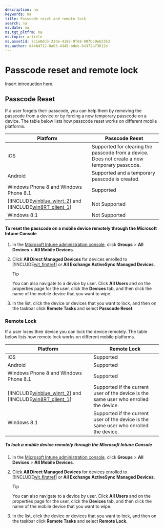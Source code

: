 ```yaml
---
description: na
keywords: na
title: Passcode reset and remote lock
search: na
ms.date: na
ms.tgt_pltfrm: na
ms.topic: article
ms.assetid: 2c1e0dd3-23de-4182-9f68-007bc9e62363
ms.author: d4484712-0a03-4345-bdeb-64372a73012b
---
```

# Passcode reset and remote lock
Insert introduction here.

## Passcode Reset
If a user forgets their passcode, you can help them by removing the passcode from a device or by forcing a new temporary passcode on a device. The table below lists how passcode reset works on different mobile platforms.

|Platform|Passcode Reset|
|------------|------------------|
|iOS|Supported for clearing the passcode from a device. Does not create a new temporary passcode.|
|Android|Supported and a temporary passcode is created.|
|Windows Phone 8 and Windows Phone 8.1|Supported|
|[!INCLUDE[winblue_winrt_2](../Token/winblue_winrt_2_md.md)] and [!INCLUDE[win8RT_client_1](../Token/win8RT_client_1_md.md)]|Not Supported|
|Windows 8.1|Not Supported|

#### To reset the passcode on a mobile device remotely through the Microsoft Intune Console

1.  In the [Microsoft Intune administration console](https://manage.microsoft.com/), click **Groups** &gt; **All Devices** &gt; **All Mobile Devices**.

2.  Click **All Direct Managed Devices** for devices enrolled to [!INCLUDE[wit_firstref](../Token/wit_firstref_md.md)] or **All Exchange ActiveSync Managed Devices**.

    > [!TIP]
    > You can also navigate to a device by user. Click **All Users** and on the properties page for the user, click the **Devices** tab, and then click the name of the mobile device that you want to wipe.

3.  In the list, click the device or devices that you want to lock, and then on the taskbar click **Remote Tasks** and select **Passcode Reset**.

### Remote Lock
If a user loses their device you can lock the device remotely. The table below lists how remote lock works on different mobile platforms.

|Platform|Remote Lock|
|------------|---------------|
|iOS|Supported|
|Android|Supported|
|Windows Phone 8 and Windows Phone 8.1|Supported|
|[!INCLUDE[winblue_winrt_2](../Token/winblue_winrt_2_md.md)] and [!INCLUDE[win8RT_client_1](../Token/win8RT_client_1_md.md)]|Supported if the current user of the device is the same user who enrolled the device.|
|Windows 8.1|Supported if the current user of the device is the same user who enrolled the device.|

##### To lock a mobile device remotely through the Microsoft Intune Console

1.  In the [Microsoft Intune administration console](https://manage.microsoft.com/), click **Groups** &gt; **All Devices** &gt; **All Mobile Devices**.

2.  Click **All Direct Managed Devices** for devices enrolled to [!INCLUDE[wit_firstref](../Token/wit_firstref_md.md)] or **All Exchange ActiveSync Managed Devices**.

    > [!TIP]
    > You can also navigate to a device by user. Click **All Users** and on the properties page for the user, click the **Devices** tab, and then click the name of the mobile device that you want to wipe.

3.  In the list, click the device or devices that you want to lock, and then on the taskbar click **Remote Tasks** and select **Remote Lock**.

